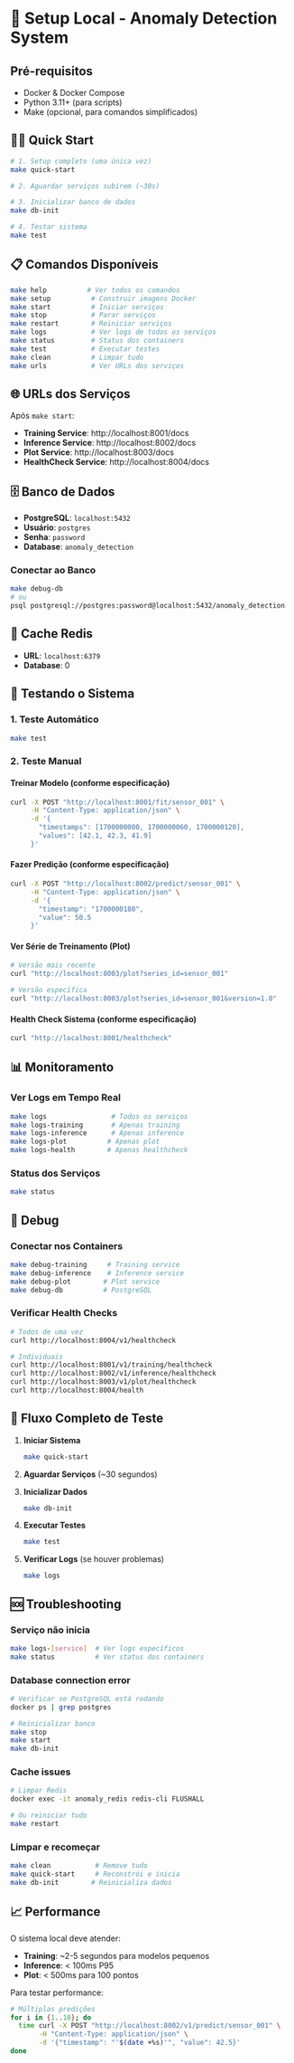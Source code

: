 # 🚀 Setup Local - Anomaly Detection System

## Pré-requisitos

- Docker & Docker Compose
- Python 3.11+ (para scripts)
- Make (opcional, para comandos simplificados)

## 🏃‍♂️ Quick Start

```bash
# 1. Setup completo (uma única vez)
make quick-start

# 2. Aguardar serviços subirem (~30s)

# 3. Inicializar banco de dados
make db-init

# 4. Testar sistema
make test
```

## 📋 Comandos Disponíveis

```bash
make help          # Ver todos os comandos
make setup          # Construir imagens Docker
make start          # Iniciar serviços
make stop           # Parar serviços
make restart        # Reiniciar serviços
make logs           # Ver logs de todos os serviços
make status         # Status dos containers
make test           # Executar testes
make clean          # Limpar tudo
make urls           # Ver URLs dos serviços
```

## 🌐 URLs dos Serviços

Após `make start`:

- **Training Service**: http://localhost:8001/docs
- **Inference Service**: http://localhost:8002/docs
- **Plot Service**: http://localhost:8003/docs
- **HealthCheck Service**: http://localhost:8004/docs

## 🗄️ Banco de Dados

- **PostgreSQL**: `localhost:5432`
- **Usuário**: `postgres`
- **Senha**: `password`
- **Database**: `anomaly_detection`

### Conectar ao Banco

```bash
make debug-db
# ou
psql postgresql://postgres:password@localhost:5432/anomaly_detection
```

## 🔧 Cache Redis

- **URL**: `localhost:6379`
- **Database**: 0

## 🧪 Testando o Sistema

### 1. Teste Automático
```bash
make test
```

### 2. Teste Manual

#### Treinar Modelo (conforme especificação)
```bash
curl -X POST "http://localhost:8001/fit/sensor_001" \
     -H "Content-Type: application/json" \
     -d '{
       "timestamps": [1700000000, 1700000060, 1700000120],
       "values": [42.1, 42.3, 41.9]
     }'
```

#### Fazer Predição (conforme especificação)
```bash
curl -X POST "http://localhost:8002/predict/sensor_001" \
     -H "Content-Type: application/json" \
     -d '{
       "timestamp": "1700000180",
       "value": 50.5
     }'
```

#### Ver Série de Treinamento (Plot)
```bash
# Versão mais recente
curl "http://localhost:8003/plot?series_id=sensor_001"

# Versão específica
curl "http://localhost:8003/plot?series_id=sensor_001&version=1.0"
```

#### Health Check Sistema (conforme especificação)
```bash
curl "http://localhost:8001/healthcheck"
```

## 📊 Monitoramento

### Ver Logs em Tempo Real
```bash
make logs                # Todos os serviços
make logs-training       # Apenas training
make logs-inference      # Apenas inference
make logs-plot          # Apenas plot
make logs-health        # Apenas healthcheck
```

### Status dos Serviços
```bash
make status
```

## 🐛 Debug

### Conectar nos Containers
```bash
make debug-training     # Training service
make debug-inference    # Inference service
make debug-plot        # Plot service
make debug-db          # PostgreSQL
```

### Verificar Health Checks
```bash
# Todos de uma vez
curl http://localhost:8004/v1/healthcheck

# Individuais
curl http://localhost:8001/v1/training/healthcheck
curl http://localhost:8002/v1/inference/healthcheck
curl http://localhost:8003/v1/plot/healthcheck
curl http://localhost:8004/health
```

## 🔄 Fluxo Completo de Teste

1. **Iniciar Sistema**
   ```bash
   make quick-start
   ```

2. **Aguardar Serviços** (~30 segundos)

3. **Inicializar Dados**
   ```bash
   make db-init
   ```

4. **Executar Testes**
   ```bash
   make test
   ```

5. **Verificar Logs** (se houver problemas)
   ```bash
   make logs
   ```

## 🆘 Troubleshooting

### Serviço não inicia
```bash
make logs-[service]  # Ver logs específicos
make status          # Ver status dos containers
```

### Database connection error
```bash
# Verificar se PostgreSQL está rodando
docker ps | grep postgres

# Reinicializar banco
make stop
make start
make db-init
```

### Cache issues
```bash
# Limpar Redis
docker exec -it anomaly_redis redis-cli FLUSHALL

# Ou reiniciar tudo
make restart
```

### Limpar e recomeçar
```bash
make clean           # Remove tudo
make quick-start     # Reconstrói e inicia
make db-init        # Reinicializa dados
```

## 📈 Performance

O sistema local deve atender:
- **Training**: ~2-5 segundos para modelos pequenos
- **Inference**: < 100ms P95
- **Plot**: < 500ms para 100 pontos

Para testar performance:
```bash
# Múltiplas predições
for i in {1..10}; do 
  time curl -X POST "http://localhost:8002/v1/predict/sensor_001" \
       -H "Content-Type: application/json" \
       -d '{"timestamp": "'$(date +%s)'", "value": 42.5}'
done
```
